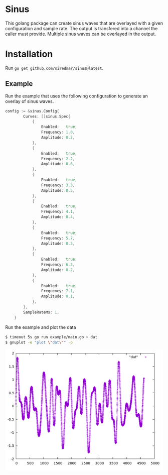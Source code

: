 # Sinus

This golang package can create sinus waves that are overlayed with a given configuration and sample rate.
The output is transfered into a channel the caller must provide. Multiple sinus waves can be overlayed in the output.

# Installation

Run `go get github.com/siredmar/sinus@latest`.

## Example

Run the example that uses the following configuration to generate an overlay of sinus waves.

```go
config := &sinus.Config{
		Curves: []sinus.Spec{
			{
				Enabled:   true,
				Frequency: 1.0,
				Amplitude: 0.2,
			},
			{
				Enabled:   true,
				Frequency: 2.2,
				Amplitude: 0.6,
			},
			{
				Enabled:   true,
				Frequency: 3.3,
				Amplitude: 0.5,
			},
			{
				Enabled:   true,
				Frequency: 4.1,
				Amplitude: 0.4,
			},
			{
				Enabled:   true,
				Frequency: 5.7,
				Amplitude: 0.3,
			},
			{
				Enabled:   true,
				Frequency: 6.3,
				Amplitude: 0.2,
			},
			{
				Enabled:   true,
				Frequency: 7.1,
				Amplitude: 0.1,
			},
		},
		SampleRateMs: 1,
	}
```

Run the example and plot the data

```sh
$ timeout 5s go run example/main.go > dat
$ gnuplot -e "plot \"dat\"" -p
```

![gnuplot of dat](https://github.com/siredmar/sinus/blob/main/.assets/dat.png?raw=true)



